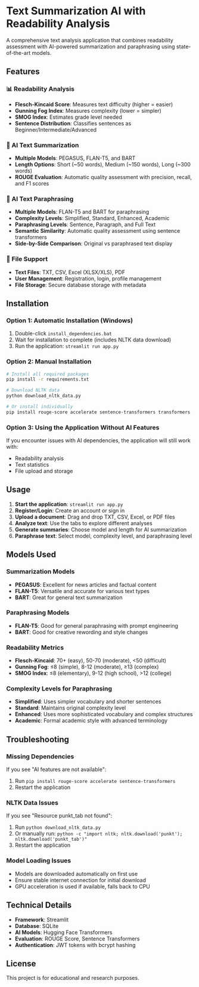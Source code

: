 # Text Summarization AI with Readability Analysis

A comprehensive text analysis application that combines readability assessment with AI-powered summarization and paraphrasing using state-of-the-art models.

## Features

### 📊 Readability Analysis
- **Flesch-Kincaid Score**: Measures text difficulty (higher = easier)
- **Gunning Fog Index**: Measures complexity (lower = simpler)
- **SMOG Index**: Estimates grade level needed
- **Sentence Distribution**: Classifies sentences as Beginner/Intermediate/Advanced

### 📝 AI Text Summarization
- **Multiple Models**: PEGASUS, FLAN-T5, and BART
- **Length Options**: Short (~50 words), Medium (~150 words), Long (~300 words)
- **ROUGE Evaluation**: Automatic quality assessment with precision, recall, and F1 scores

### 🔄 AI Text Paraphrasing
- **Multiple Models**: FLAN-T5 and BART for paraphrasing
- **Complexity Levels**: Simplified, Standard, Enhanced, Academic
- **Paraphrasing Levels**: Sentence, Paragraph, and Full Text
- **Semantic Similarity**: Automatic quality assessment using sentence transformers
- **Side-by-Side Comparison**: Original vs paraphrased text display

### 📁 File Support
- **Text Files**: TXT, CSV, Excel (XLSX/XLS), PDF
- **User Management**: Registration, login, profile management
- **File Storage**: Secure database storage with metadata

## Installation

### Option 1: Automatic Installation (Windows)
1. Double-click `install_dependencies.bat`
2. Wait for installation to complete (includes NLTK data download)
3. Run the application: `streamlit run app.py`

### Option 2: Manual Installation
```bash
# Install all required packages
pip install -r requirements.txt

# Download NLTK data
python download_nltk_data.py

# Or install individually
pip install rouge-score accelerate sentence-transformers transformers
```

### Option 3: Using the Application Without AI Features
If you encounter issues with AI dependencies, the application will still work with:
- Readability analysis
- Text statistics
- File upload and storage

## Usage

1. **Start the application**: `streamlit run app.py`
2. **Register/Login**: Create an account or sign in
3. **Upload a document**: Drag and drop TXT, CSV, Excel, or PDF files
4. **Analyze text**: Use the tabs to explore different analyses
5. **Generate summaries**: Choose model and length for AI summarization
6. **Paraphrase text**: Select model, complexity level, and paraphrasing level

## Models Used

### Summarization Models
- **PEGASUS**: Excellent for news articles and factual content
- **FLAN-T5**: Versatile and accurate for various text types  
- **BART**: Great for general text summarization

### Paraphrasing Models
- **FLAN-T5**: Good for general paraphrasing with prompt engineering
- **BART**: Good for creative rewording and style changes

### Readability Metrics
- **Flesch-Kincaid**: 70+ (easy), 50-70 (moderate), <50 (difficult)
- **Gunning Fog**: ≤8 (simple), 8-12 (moderate), ≥13 (complex)
- **SMOG Index**: ≤8 (elementary), 9-12 (high school), >12 (college)

### Complexity Levels for Paraphrasing
- **Simplified**: Uses simpler vocabulary and shorter sentences
- **Standard**: Maintains original complexity level
- **Enhanced**: Uses more sophisticated vocabulary and complex structures
- **Academic**: Formal academic style with advanced terminology

## Troubleshooting

### Missing Dependencies
If you see "AI features are not available":
1. Run `pip install rouge-score accelerate sentence-transformers`
2. Restart the application

### NLTK Data Issues
If you see "Resource punkt_tab not found":
1. Run `python download_nltk_data.py`
2. Or manually run: `python -c "import nltk; nltk.download('punkt'); nltk.download('punkt_tab')"`
3. Restart the application

### Model Loading Issues
- Models are downloaded automatically on first use
- Ensure stable internet connection for initial download
- GPU acceleration is used if available, falls back to CPU

## Technical Details

- **Framework**: Streamlit
- **Database**: SQLite
- **AI Models**: Hugging Face Transformers
- **Evaluation**: ROUGE Score, Sentence Transformers
- **Authentication**: JWT tokens with bcrypt hashing

## License

This project is for educational and research purposes.
